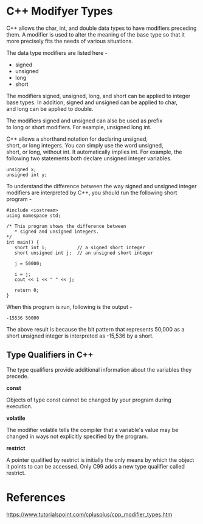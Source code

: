 # C++ Modifyer Types

C++ allows the char, int, and double data types to have modifiers preceding them. A modifier is used to alter the meaning of the base type so that it more precisely fits the needs of various situations.

The data type modifiers are listed here -

-   signed
-   unsigned
-   long
-   short

The modifiers signed, unsigned, long, and short can be applied to integer base types. In addition, signed and unsigned can be applied to char, and long can be applied to double.

The modifiers signed and unsigned can also be used as prefix to long or short modifiers. For example, unsigned long int.

C++ allows a shorthand notation for declaring unsigned, short, or long integers. You can simply use the word unsigned, short, or long, without int. It automatically implies int. For example, the following two statements both declare unsigned integer variables.
```
unsigned x;
unsigned int y;
```
To understand the difference between the way signed and unsigned integer modifiers are interpreted by C++, you should run the following short program -

```
#include <iostream>
using namespace std;

/* This program shows the difference between
   * signed and unsigned integers.
*/
int main() {
   short int i;           // a signed short integer
   short unsigned int j;  // an unsigned short integer

   j = 50000;

   i = j;
   cout << i << " " << j;

   return 0;
}
```

When this program is run, following is the output -
```
-15536 50000
```
The above result is because the bit pattern that represents 50,000 as a short unsigned integer is interpreted as -15,536 by a short.

Type Qualifiers in C++
----------------------

The type qualifiers provide additional information about the variables they precede.

**const**

Objects of type const cannot be changed by your program during execution.

**volatile**

The modifier volatile tells the compiler that a variable's value may be changed in ways not explicitly specified by the program.

**restrict**

A pointer qualified by restrict is initially the only means by which the object it points to can be accessed. Only C99 adds a new type qualifier called restrict.

 # References
 https://www.tutorialspoint.com/cplusplus/cpp_modifier_types.htm

